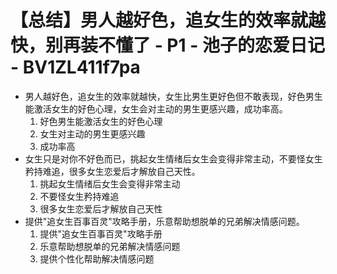 # 【总结】男人越好色，追女生的效率就越快，别再装不懂了 - P1 - 池子的恋爱日记 - BV1ZL411f7pa

-   男人越好色，追女生的效率就越快，女生比男生更好色但不敢表现，好色男生能激活女生的好色心理，女生会对主动的男生更感兴趣，成功率高。
    1.  好色男生能激活女生的好色心理
    2.  女生对主动的男生更感兴趣
    3.  成功率高
-   女生只是对你不好色而已，挑起女生情绪后女生会变得非常主动，不要怪女生矜持难追，很多女生恋爱后才解放自己天性。
    1.  挑起女生情绪后女生会变得非常主动
    2.  不要怪女生矜持难追
    3.  很多女生恋爱后才解放自己天性
-   提供"追女生百事百灵"攻略手册，乐意帮助想脱单的兄弟解决情感问题。
    1.  提供"追女生百事百灵"攻略手册
    2.  乐意帮助想脱单的兄弟解决情感问题
    3.  提供个性化帮助解决情感问题
